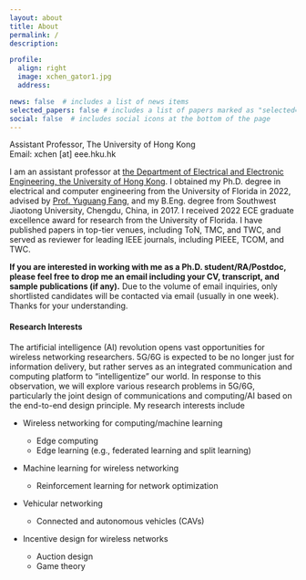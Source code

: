 ```yaml
---
layout: about
title: About
permalink: /
description: 

profile:
  align: right
  image: xchen_gator1.jpg
  address:

news: false  # includes a list of news items
selected_papers: false # includes a list of papers marked as "selected={true}"
social: false  # includes social icons at the bottom of the page
---
```


Assistant Professor, The University of Hong Kong<br>
Email: xchen [at] eee.hku.hk

<!-- Assistant Professor, The University of Hong Kong<br>
Building 2, No. 5 Danling Street, Haidian District, Beijing, China<br>
jindongwang [at] outlook.com, jindong.wang [at] microsoft.com<br>
[Google scholar](https://scholar.google.com/citations?user=hBZ_tKsAAAAJ) | [Github](https://github.com/jindongwang) | [DBLP](https://dblp.org/pid/19/2969-1.html) || [Zhihu](https://www.zhihu.com/people/jindongwang) | [Weibo](http://www.weibo.com/wjdbr) | [Wechat](http://jd92.wang/assets/image/wechat_public_account.jpg) | [Bilibili](https://space.bilibili.com/477087194) || [Resume](http://jd92.wang/assets/files/../../../../../assets/files/cv_jindongwang_cn-eng.pdf) -->

I am an assistant professor at [the Department of Electrical and Electronic Engineering, the University of Hong Kong](https://www.eee.hku.hk/). I obtained my Ph.D. degree in electrical and computer engineering from the University of Florida in 2022, advised by [Prof. Yuguang Fang](http://www.fang.ece.ufl.edu/), and my B.Eng. degree from Southwest Jiaotong University, Chengdu, China, in 2017. I received 2022 ECE graduate excellence award for research from the University of Florida. I have published papers in top-tier venues, including ToN, TMC, and TWC, and served as reviewer for leading IEEE journals, including PIEEE, TCOM, and TWC. 

**If you are interested in working with me as a Ph.D. student/RA/Postdoc, please feel free to drop me an email including your CV, transcript, and sample publications (if any).** Due to the volume of email inquiries, only shortlisted candidates will be contacted via email (usually in one week). Thanks for your understanding.

#### Research Interests ####

The artificial intelligence (AI) revolution opens vast opportunities for wireless networking researchers. 5G/6G is expected to be no longer just for information delivery, but rather serves as an integrated communication and computing platform to “intelligentize” our world. In response to this observation, we will explore various research problems in 5G/6G, particularly the joint design of communications and computing/AI based on the end-to-end design principle. My research interests include

- Wireless networking for computing/machine learning
  - Edge computing
  - Edge learning (e.g., federated learning and split learning)

- Machine learning for wireless networking
  - Reinforcement learning for network optimization
 
- Vehicular networking
  - Connected and autonomous vehicles (CAVs)

- Incentive design for wireless networks
  - Auction design
  - Game theory


